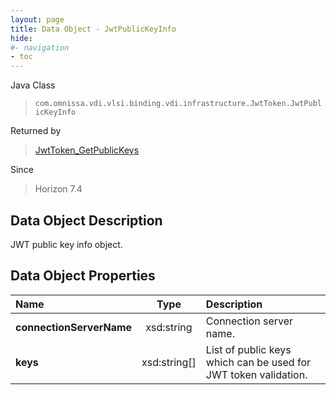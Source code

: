 ```yaml
---
layout: page
title: Data Object - JwtPublicKeyInfo
hide:
#- navigation
- toc
---
```






Java Class
> `com.omnissa.vdi.vlsi.binding.vdi.infrastructure.JwtToken.JwtPublicKeyInfo`

Returned by
> [JwtToken_GetPublicKeys](vdi.infrastructure.JwtToken.md#getPublicKeys)

Since
> Horizon 7.4


## Data Object Description

JWT public key info object.

## Data Object Properties

 Name | Type | Description
:---|:---:|:---
**connectionServerName**|  xsd:string|  Connection server name.
**keys**|  xsd:string[]|  List of public keys which can be used for JWT token validation.
 


 
